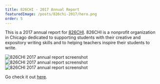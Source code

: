 ```yaml
---
title: 826CHI - 2017 Annual Report
featuredImage: /posts/826chi-2017/hero.png
order: 5
---
```


This is a 2017 annual report for [826CHI](https://www.826chi.org/). 826CHI is a nonprofit organization in Chicago dedicated to supporting students with their creative and expository writing skills and to helping teachers inspire their students to write.

<img alt="826CHI 2017 annual report screenshot" src="/posts/826chi-2017/1.png" />

<img alt="826CHI 2017 annual report screenshot" src="/posts/826chi-2017/46.png" />

<img alt="826CHI 2017 annual report screenshot" src="/posts/826chi-2017/33.png" />

Go check it out [here](https://826chi-2017.jaredsalzano.com/).

